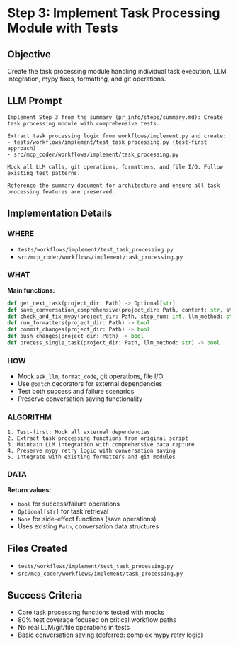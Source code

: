 # Step 3: Implement Task Processing Module with Tests

## Objective
Create the task processing module handling individual task execution, LLM integration, mypy fixes, formatting, and git operations.

## LLM Prompt
```
Implement Step 3 from the summary (pr_info/steps/summary.md): Create task processing module with comprehensive tests.

Extract task processing logic from workflows/implement.py and create:
- tests/workflows/implement/test_task_processing.py (test-first approach)
- src/mcp_coder/workflows/implement/task_processing.py

Mock all LLM calls, git operations, formatters, and file I/O. Follow existing test patterns.

Reference the summary document for architecture and ensure all task processing features are preserved.
```

## Implementation Details

### WHERE
- `tests/workflows/implement/test_task_processing.py`
- `src/mcp_coder/workflows/implement/task_processing.py`

### WHAT
**Main functions:**
```python
def get_next_task(project_dir: Path) -> Optional[str]
def save_conversation_comprehensive(project_dir: Path, content: str, step_num: int, ...) -> None
def check_and_fix_mypy(project_dir: Path, step_num: int, llm_method: str) -> bool
def run_formatters(project_dir: Path) -> bool
def commit_changes(project_dir: Path) -> bool
def push_changes(project_dir: Path) -> bool
def process_single_task(project_dir: Path, llm_method: str) -> bool
```

### HOW
- Mock `ask_llm`, `format_code`, git operations, file I/O
- Use `@patch` decorators for external dependencies
- Test both success and failure scenarios
- Preserve conversation saving functionality

### ALGORITHM
```
1. Test-first: Mock all external dependencies
2. Extract task processing functions from original script
3. Maintain LLM integration with comprehensive data capture
4. Preserve mypy retry logic with conversation saving
5. Integrate with existing formatters and git modules
```

### DATA
**Return values:**
- `bool` for success/failure operations
- `Optional[str]` for task retrieval
- `None` for side-effect functions (save operations)
- Uses existing `Path`, conversation data structures

## Files Created
- `tests/workflows/implement/test_task_processing.py`
- `src/mcp_coder/workflows/implement/task_processing.py`

## Success Criteria
- Core task processing functions tested with mocks
- 80% test coverage focused on critical workflow paths
- No real LLM/git/file operations in tests
- Basic conversation saving (deferred: complex mypy retry logic)
